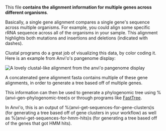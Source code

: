 This file **contains the alignment information for multiple genes across different organisms**.

Basically, a single gene alignment compares a single gene's sequence across multiple organisms. For example, you could align some specific rRNA sequence across all of the organisms in your sample. This alignment highlights both mutations and insertions and deletions (indicated with dashes). 

Clustal programs do a great job of visualizing this data, by color coding it. Here is an example from Anvi'o's pangenome display: 

![A lovely clustal-like alignment from the anvi'o pangenome display](../../images/example_alignment.png)

A concatenated gene alignment fasta contains multiple of these gene alignments, in order to generate a tree based off of multiple genes. 

This information can then be used to generate a phylogenomic tree using %(anvi-gen-phylogenomic-tree)s or through programs like [FastTree](http://www.microbesonline.org/fasttree/). 

In Anvi'o, this is an output of %(anvi-get-sequences-for-gene-clusters)s (for generating a tree based off of gene clusters in your workflow) as well as %(anvi-get-sequences-for-hmm-hits)s (for generating a tree based off of the genes that got HMM hits). 

